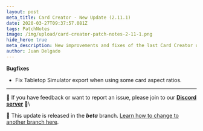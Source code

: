 ```yaml
---
layout: post
meta_title: Card Creator - New Update (2.11.1)
date: 2020-03-27T09:37:57.081Z
tags: PatchNotes
image: /img/upload/card-creator-patch-notes-2-11-1.png
hide_hero: true
meta_description: New improvements and fixes of the last Card Creator update!
author: Juan Delgado
---
```

<!--StartFragment-->

**Bugfixes**

* Fix Tabletop Simulator export when using some card aspect ratios.

---

📌 If you have feedback or want to report an issue, please join to our **[Discord server](http://discord.gg/pixelatto)** 💬\

📌 This update is released in the ***beta*** branch. [Learn how to change to another branch here](/blog/beta-and-legacy-versions).